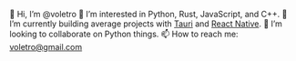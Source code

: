 👋 Hi, I’m @voletro
👀 I’m interested in Python, Rust, JavaScript, and C++.
🌱 I’m currently building average projects with [Tauri](https://tauri.studio) and [React Native](https://reactnative.dev).
💞️ I’m looking to collaborate on Python things.
📫 How to reach me: voletro@gmail.com

<!---
voletro/voletro is a ✨ special ✨ repository because its `README.md` (this file) appears on your GitHub profile.
You can click the Preview link to take a look at your changes.
--->
